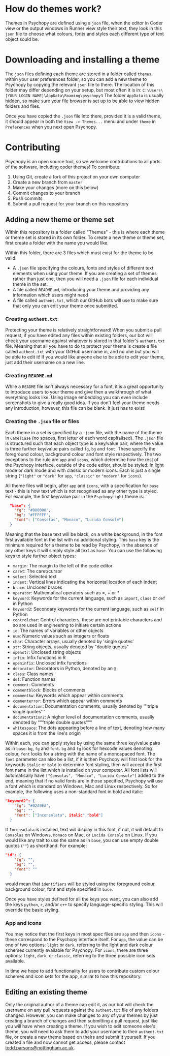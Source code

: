 
# How do themes work?
Themes in Psychopy are defined using a `json` file, when the editor in Coder view or the output windows in Runner view style their text, they look in this `json` file to choose what colours, fonts and styles each different type of text object sould be.

# Downloading and installing a theme
The `json` files defining each theme are stored in a folder called `themes`, within your user preferences folder, so you can add a new theme to Psychopy by copying the relevant `json` file to there. The location of this folder may differ depending on your setup, but most often it is in:
`C:\Users\[YOUR LOGIN NAME]\AppData\Roaming\psychopy3`
The folder `AppData` is usually hidden, so make sure your file browser is set up to be able to view hidden folders and files.

Once you have copied the `.json` file into there, provided it is a valid theme, it should appear in both the `View -> Themes...` menu and under `theme` in `Preferences` when you next open Psychopy.

# Contributing
Psychopy is an open source tool, so we welcome contributions to all parts of the software, including coder themes! To contribute:

1. Using Git, create a fork of this project on your own computer
2. Create a new branch from `master`
3. Make your changes (more on this below)
4. Commit changes to your branch
5. Push commits
6. Submit a pull request for your branch on this repository

## Adding a new theme or theme set
Within this repository is a folder called "Themes" - this is where each theme or theme set is stored in its own folder. To create a new theme or theme set, first create a folder with the name you would like.

Within this folder, there are 3 files which must exist for the theme to be valid:
- A `.json` file specifying the colours, fonts and styles of different text elements when using your theme. If you are creating a set of themes rather than just one, then you will need a `.json` file for each individual theme in the set.
- A file called `README.md`, introducing your theme and providing any information which users might need
- A file called `authent.txt`, which our GitHub bots will use to make sure that only you can edit your theme once submitted.

### Creating `authent.txt`
Protecting your theme is relatively straightforward! When you submit a pull request, if you have edited any files within existing folders, our bot will check your username against whatever is stored in that folder's `authent.txt` file. Meaning that all you have to do to protect your theme is create a file called `authent.txt` with your GitHub username in, and no one but you will be able to edit it! If you would like anyone else to be able to edit your theme, just add their username on a new line.

### Creating `README.md`
While a `README` file isn't always necessary for a font, it is a great opportunity to introduce users to your theme and give then a walkthrough of what everything looks like. Using image embedding you can even include screenshots to give a really good idea. If you don't feel your theme needs any introduction, however, this file can be blank. It just has to exist!

### Creating the `.json` file or files
Each theme in a set is specified by a `.json` file, with the name of the theme in `CamelCase` (no spaces, first letter of each word capitalised). The `.json` file is structured such that each object type is a key/value pair, where the value is three further key/value pairs called `fg`, `bg` and `font`. These specify the foreground colour, background colour and font style respectively. The two exceptions to the rule are `app` and `icons`, which determine how the rest of the Psychopy interface, outside of the code editor, should be styled: In light mode or dark mode and with classic or modern icons. Each is just a single string (`"light"` or `"dark"` for `app`, `"classic"` or `"modern"` for `icons`).

All theme files will begin, after `app` and `icons`, with a specification for `base` text - this is how text which is not recognised as any other type is styled. For example, the first key/value pair in the `PsychopyLight` theme is:
```json
  "base": {
    "fg": "#000000",
    "bg": "#FFFFFF",
    "font": ["Consolas", "Monaco", "Lucida Console"]
  }
```
Meaning that the base text will be black, on a white background, in the font first available font in the list with no additional styling. This `base` key is the minimum required for a theme to be read by Psychopy, in the absence of any other keys it will simply style all text as `base`. You can use the following keys to style further object types:

- `margin`: The margin to the left of the code editor
- `caret`: The caret/cursor
- `select`: Selected text
- `indent`: Vertical lines indicating the horizontal location of each indent
- `brace`: Unclosed braces
- `operator`: Mathematical operators such as =, + or *
- `keyword`: Keywords for the current language, such as `import`, `class` or `def` in Python
- `keyword2`: Secondary keywords for the current language, such as `self` in Python
- `controlchar`: Control characters, these are not printable characters and so are used in engineering to initiate certain actions
- `id`: The names of variables or other objects
- `num`: Numeric values such as integers or floats
- `char`: Character arrays, usually denoted by 'single quotes'
- `str`: String objects, usually denoted by "double quotes"
- `openstr`: Unclosed string objects
- `infix`: Infix functions in R
- `openinfix`: Unclosed infix functions
- `decorator`: Decorators in Python, denoted by an `@`
- `class`: Class names
- `def`: Function names
- `comment`: Comments
- `commentblock`: Blocks of comments
- `commentkw`: Keywords which appear within comments
- `commenterror`: Errors which appear within comments
- `documentation`: Documentation comments, usually denoted by '''triple single quotes'''
- `documentation2`: A higher level of documentation comments, usually denoted by """triple double quotes"""
- `whitespace`: The dots appearing before a line of text, denoting how many spaces it is from the line's origin

Within each, you can apply styles by using the same three key/value pairs as in `base`: `bg`, `fg` and `font`. `bg` and `fg` look for hexcode values denoting colour, `font` looks for a string with the name of a monospaced font.  The `font` parameter can also be a list, if it is then Psychopy will first look for the keywords `italic` or `bold` to determine font styling, then will accept the first font name in the list which is installed on your computer. All font lists will automatically have `["Consolas", "Monaco", "Lucida Console"]` added to the end, meaning that if no valid fonts are in those specified, Psychopy will use a font which is standard on Windows, Mac and Linux respectively. So for example, the following uses a non-standard font in bold and italic:

```json
"keyword2": {
    "fg": "#02A9EA",
    "bg": "",
    "font": ["Inconsolata", italic","bold"]
  }
```
If `Inconsolata` is installed, text will display in this font, if not, it will default to `Consolas` on Windows, `Monaco` on Mac, or `Lucida Console` on Linux. If you would like any trait to use the same as in `base`, you can use empty double quotes (`""`) as shorthand. For example:
```json
"id": {
    "fg": "",
    "bg": "",
    "font": ""
  }
```
would mean that `identifiers` will be styled using the foreground colour, background colour, font and style specified in `base`.

Once you have styles defined for all the keys you want, you can also add the keys `python`, `r`, and/or `c++` to specify language-specific styling. This will override the basic styling.

### App and icons

You may notice that the first keys in most spec files are `app` and then `icons` - these correspond to the Psychopy interface itself. For `app`, the value can be one of two options: `light` or `dark`, referring to the light and dark colour schemes currently available for Psychopy. For `icons`, there are three options: `light`, `dark`, or `classic`, referring to the three possible icon sets available.

In time we hope to add functionality for users to contribute custom colour schemes and icon sets for the app, similar to how this repository.

## Editing an existing theme
Only the original author of a theme can edit it, as our bot will check the username on any pull requests against the `authent.txt` file of any folders changed. However, you can make changes to any of your themes by just creating a branch of changes and then submitting a pull request, just like you will have when creating a theme. If you wish to edit someone else's theme, you will need to ask them to add your username to their `authent.txt` file, or create a new theme based on theirs and submit it yourself. If you created a file and now cannot get access, please contact todd.parsons@nottingham.ac.uk.